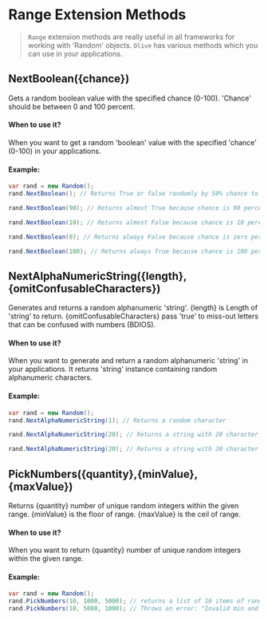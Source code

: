 # Range Extension Methods
> `Range` extension methods are really useful in all frameworks for working with 'Random' objects.
> `Olive` has various methods which you can use in your applications.

## NextBoolean({chance})
Gets a random boolean value with the specified chance (0-100).
'Chance' should be between 0 and 100 percent.
#### When to use it?
When you want to get a random 'boolean' value with the specified 'chance' (0-100) in your applications.

#### Example:
```csharp
var rand = new Random();
rand.NextBoolean(); // Returns True or false randomly by 50% chance to be False or true.

rand.NextBoolean(90); // Returns almost True because chance is 90 percent.

rand.NextBoolean(10); // Returns almost False because chance is 10 percent.

rand.NextBoolean(0); // Returns always False because chance is zero percent.

rand.NextBoolean(100); // Returns always True because chance is 100 percent.
```

## NextAlphaNumericString({length},{omitConfusableCharacters})
Generates and returns a random alphanumeric 'string'.
{length} is Length of 'string' to return.
{omitConfusableCharacters} pass 'true' to miss-out letters that can be confused with numbers (BDIOS).
#### When to use it?
When you want to generate and return a random alphanumeric 'string' in your applications.
It returns 'string' instance containing random alphanumeric characters.
#### Example:
```csharp
var rand = new Random();
rand.NextAlphaNumericString(1); // Returns a random character

rand.NextAlphaNumericString(20); // Returns a string with 20 character lenght such as:"8Z5JKP29G98B8DQN3P9Y"

rand.NextAlphaNumericString(20); // Returns a string with 20 character lenght such as:"X86MVMNVLAYAHXTV2YY5" with (BDIOS) letters.
```

## PickNumbers({quantity},{minValue},{maxValue})
Returns {quantity} number of unique random integers within the given range.
{minValue} is the floor of range.
{maxValue} is the ceil of range.
#### When to use it?
When you want to return {quantity} number of unique random integers within the given range.
#### Example:
```csharp
var rand = new Random();
rand.PickNumbers(10, 1000, 5000); // returns a list of 10 items of random numbers between 1000 to 5000
rand.PickNumbers(10, 5000, 1000); // Throws an error: "Invalid min and Max value specified."
```
